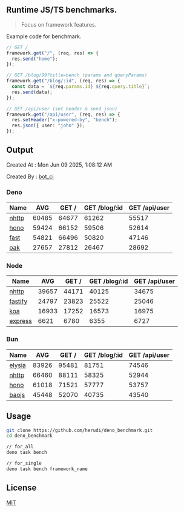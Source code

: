 ## Runtime JS/TS benchmarks.

> Focus on framework features.

Example code for benchmark.
```ts
// GET /
framework.get("/", (req, res) => {
  res.send("home");
});

// GET /blog/99?title=bench (params and queryParams)
framework.get("/blog/:id", (req, res) => {
  const data = `${req.params.id} ${req.query.title}`;
  res.send(data);
});

// GET /api/user (set header & send json)
framework.get("/api/user", (req, res) => {
  res.setHeader("x-powered-by", "bench");
  res.json({ user: "john" });
});
```

## Output
Created At : Mon Jun 09 2025, 1:08:12 AM

Created By : [bot_ci](https://github.com/herudi/deno_benchmarks/commits?author=github-actions%5Bbot%5D)


### Deno
|Name|AVG|GET /|GET /blog/:id|GET /api/user|
|----|----|----|----|----|
|[nhttp](https://github.com/nhttp/nhttp)|60485|64677|61262|55517|
|[hono](https://github.com/honojs/hono)|59424|66152|59506|52614|
|[fast](https://github.com/danteissaias/fast)|54821|66496|50820|47146|
|[oak](https://github.com/oakserver/oak)|27657|27812|26467|28692|
  


### Node
|Name|AVG|GET /|GET /blog/:id|GET /api/user|
|----|----|----|----|----|
|[nhttp](https://github.com/nhttp/nhttp)|39657|44171|40125|34675|
|[fastify](https://github.com/fastify/fastify)|24797|23823|25522|25046|
|[koa](https://github.com/koajs/koa)|16933|17252|16573|16975|
|[express](https://github.com/expressjs/express)|6621|6780|6355|6727|
  


### Bun
|Name|AVG|GET /|GET /blog/:id|GET /api/user|
|----|----|----|----|----|
|[elysia](https://github.com/elysiajs/elysia)|83926|95481|81751|74546|
|[nhttp](https://github.com/nhttp/nhttp)|66460|88111|58325|52944|
|[hono](https://github.com/honojs/hono)|61018|71521|57777|53757|
|[baojs](https://github.com/mattreid1/baojs)|45448|52070|40735|43540|
  



## Usage

```bash
git clone https://github.com/herudi/deno_benchmark.git
cd deno_benchmark

// for_all
deno task bench

// for_single
deno task bench framework_name
```

## License

[MIT](LICENSE)

